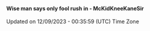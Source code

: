 #### Wise man says only fool rush in - McKidKneeKaneSir
Updated on 12/09/2023 - 00:35:59 (UTC) Time Zone
